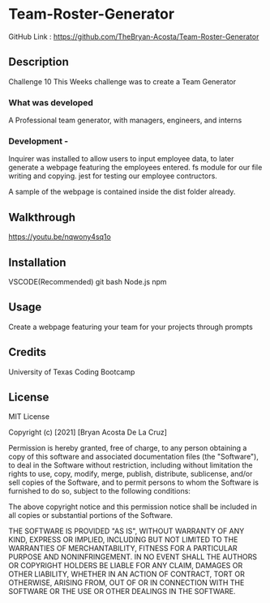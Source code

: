 # Team-Roster-Generator

GitHub Link : https://github.com/TheBryan-Acosta/Team-Roster-Generator

## **Description**

Challenge 10 This Weeks challenge was to create a Team Generator

### **What was developed**

A Professional team generator, with managers, engineers, and interns

### **Development** -

Inquirer was installed to allow users to input employee data, to later generate a webpage featuring the employees entered.
fs module for our file writing and copying.
jest for testing our employee contructors.

A sample of the webpage is contained inside the dist folder already.

## **Walkthrough**

https://youtu.be/nqwony4sq1o

## **Installation**

VSCODE(Recommended)
git bash
Node.js
npm

## **Usage**

Create a webpage featuring your team for your projects through prompts

## **Credits**

University of Texas Coding Bootcamp

## **License**

MIT License

Copyright (c) [2021] [Bryan Acosta De La Cruz]

Permission is hereby granted, free of charge, to any person obtaining a copy
of this software and associated documentation files (the "Software"), to deal
in the Software without restriction, including without limitation the rights
to use, copy, modify, merge, publish, distribute, sublicense, and/or sell
copies of the Software, and to permit persons to whom the Software is
furnished to do so, subject to the following conditions:

The above copyright notice and this permission notice shall be included in all
copies or substantial portions of the Software.

THE SOFTWARE IS PROVIDED "AS IS", WITHOUT WARRANTY OF ANY KIND, EXPRESS OR
IMPLIED, INCLUDING BUT NOT LIMITED TO THE WARRANTIES OF MERCHANTABILITY,
FITNESS FOR A PARTICULAR PURPOSE AND NONINFRINGEMENT. IN NO EVENT SHALL THE
AUTHORS OR COPYRIGHT HOLDERS BE LIABLE FOR ANY CLAIM, DAMAGES OR OTHER
LIABILITY, WHETHER IN AN ACTION OF CONTRACT, TORT OR OTHERWISE, ARISING FROM,
OUT OF OR IN CONNECTION WITH THE SOFTWARE OR THE USE OR OTHER DEALINGS IN THE
SOFTWARE.

